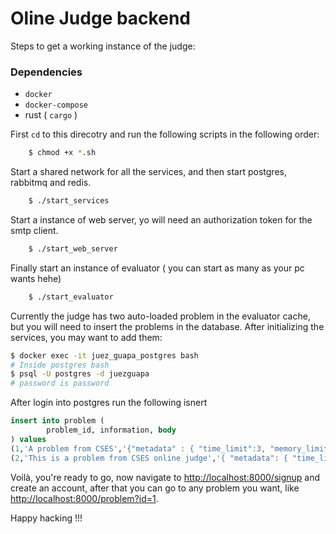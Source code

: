 # Oline Judge backend

Steps to get a working instance of the judge:
### Dependencies
- `docker`
- `docker-compose`
- rust ( `cargo` )

First `cd` to this direcotry and run the following scripts in the following order:

```bash
    $ chmod +x *.sh
```
Start a shared network for all the services, and then start postgres, rabbitmq and redis.
```bash
    $ ./start_services
```
Start a instance of web server, yo will need an authorization token for the smtp client.
```bash
    $ ./start_web_server
```
Finally start an instance of evaluator ( you can start as many as your pc wants hehe)
```bash
    $ ./start_evaluator
```

Currently the judge has two auto-loaded problem in the evaluator cache, but you will need to insert the problems in the database. After initializing the services, you may want to add them:

```bash
$ docker exec -it juez_guapa_postgres bash
# Inside postgres bash
$ psql -U postgres -d juezguapa 
# password is password
```

After login into postgres run the following isnert 

```sql
insert into problem (
        problem_id, information, body
) values 
(1,'A problem from CSES','{"metadata" : { "time_limit":3, "memory_limit":256 }, "name": "Missing Number","input" : "The first input line contains an integer $n$.\n\nThe second line contains $n−1$ numbers. Each number is distinct and between 1 and $n$ (inclusive).", "output" : "Print the missing number.\n\n- $2 \\leq n \\leq 2 \\cdot 10 ^ 5$\n", "problem" : "You are given all numbers between $1,2,...,n$ except one. Your task is to find the missing number.", "note" : ""}'),
(2,'This is a problem from CSES online judge','{ "metadata": { "time_limit" : 2, "memory_limit" : 250 }, "name":"Game of chaos","problem": "You are given an array of $n$ integers, and your task is to find two values (at distinct positions) whose sum is $x$.", "input": "The first input line has two integers $n$ and $x$: the array size and the target sum.\n\nThe second line has $n$ integers $a_1,a_2, ...,a_n$: the array values.\n\n$$\n1 \\leq x \\leq 10^5\n$$\n* $1 \\leq n \\leq 2 \\cdot 10^5$\n* $1 \\leq x,a_i \\leq  10^9$\n", "output": "Print two integers: the positions of the values. If there are several solutions, you may print any of them. If there are no solutions, print `IMPOSSIBLE`." }');
```

Voilà, you're ready to go, now navigate to [http://localhost:8000/signup](http://localhost:8000/signup) and create an account, after that you can go to any problem you want, like [http://localhost:8000/problem?id=1](http://localhost:8000/problem?id=1).

Happy hacking !!!


